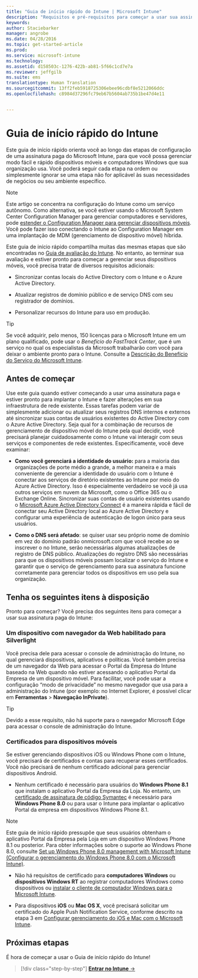```yaml
---
title: "Guia de início rápido do Intune | Microsoft Intune"
description: "Requisitos e pré-requisitos para começar a usar sua assinatura do Intune"
keywords: 
author: Staciebarker
manager: angrobe
ms.date: 04/28/2016
ms.topic: get-started-article
ms.prod: 
ms.service: microsoft-intune
ms.technology: 
ms.assetid: d158503c-1276-422b-ab81-5f66c1cd7e7a
ms.reviewer: jeffgilb
ms.suite: ems
translationtype: Human Translation
ms.sourcegitcommit: 13ff2feb5918725306ebee96cdbf8e5212066ddc
ms.openlocfilehash: c8984d37296fc79eb67b5604ab735b1be47d4e11


---
```



# Guia de início rápido do Intune
Este guia de início rápido orienta você ao longo das etapas de configuração de uma assinatura paga do Microsoft Intune, para que você possa gerenciar modo fácil e rápido dispositivos móveis e computadores Windows que sua organização usa. Você poderá seguir cada etapa na ordem ou simplesmente ignorar se uma etapa não for aplicável às suas necessidades de negócios ou seu ambiente específico.

>[!NOTE]
>Este artigo se concentra na configuração do Intune como um serviço autônomo. Como alternativa, se você estiver usando o Microsoft System Center Configuration Manager para gerenciar computadores e servidores, pode [estender o Configuration Manager para gerenciar dispositivos móveis](https://technet.microsoft.com/library/jj884158.aspx). Você pode fazer isso conectando o Intune ao Configuration Manager em uma implantação de MDM (gerenciamento de dispositivo móvel) híbrida.

Este guia de início rápido compartilha muitas das mesmas etapas que são encontradas no [Guia de avaliação do Intune](/intune/understand-explore/get-started-with-a-30-day-trial-of-microsoft-intune). No entanto, ao terminar sua avaliação e estiver pronto para começar a gerenciar seus dispositivos móveis, você precisa tratar de diversos requisitos adicionais:

-   Sincronizar contas locais do Active Directory com o Intune e o Azure Active Directory.

-   Atualizar registros de domínio público e de serviço DNS com seu registrador de domínios.

-   Personalizar recursos do Intune para uso em produção.

>[!TIP]
>Se você adquirir, pelo menos, 150 licenças para o Microsoft Intune em um plano qualificado, pode usar o *Benefício do FastTrack Center*, que é um serviço no qual os especialistas da Microsoft trabalharão com você para deixar o ambiente pronto para o Intune. Consulte a [Descrição do Benefício do Serviço do Microsoft Intune](https://technet.microsoft.com/library/mt228265.aspx).


## Antes de começar
Use este guia quando estiver começando a usar uma assinatura paga e estiver pronto para implantar o Intune e fazer alterações em sua infraestrutura de rede existente. Essas tarefas podem variar de simplesmente adicionar ou atualizar seus registros DNS internos e externos até sincronizar suas contas de usuários existentes do Active Directory com o Azure Active Directory. Seja qual for a combinação de recursos de gerenciamento de dispositivo móvel do Intune pela qual decidir, você precisará planejar cuidadosamente como o Intune vai interagir com seus serviços e componentes de rede existentes. Especificamente, você deve examinar:

-   **Como você gerenciará a identidade do usuário:** para a maioria das organizações de porte médio a grande, a melhor maneira e a mais conveniente de gerenciar a identidade do usuário com o Intune é conectar aos serviços de diretório existentes ao Intune por meio do Azure Active Directory. Isso é especialmente verdadeiro se você já usa outros serviços em nuvem da Microsoft, como o Office 365 ou o Exchange Online. Sincronizar suas contas de usuário existentes usando o [Microsoft Azure Active Directory Connect](https://www.microsoft.com/download/details.aspx?id=47594) é a maneira rápida e fácil de conectar seu Active Directory local ao Azure Active Directory e configurar uma experiência de autenticação de logon único para seus usuários.

-   **Como o DNS será afetado**: se quiser usar seu próprio nome de domínio em vez do domínio padrão onmicrosoft.com que você recebe ao se inscrever o no Intune, serão necessárias algumas atualizações de registro de DNS público. Atualizações do registro DNS são necessárias para que os dispositivos móveis possam localizar o serviço do Intune e garantir que o serviço de gerenciamento para sua assinatura funcione corretamente para gerenciar todos os dispositivos em uso pela sua organização.

## Tenha os seguintes itens à disposição
Pronto para começar? Você precisa dos seguintes itens para começar a usar sua assinatura paga do Intune:

### Um dispositivo com navegador da Web habilitado para Silverlight
Você precisa dele para acessar o console de administração do Intune, no qual gerenciará dispositivos, aplicativos e políticas. Você também precisa de um navegador da Web para acessar o Portal da Empresa do Intune baseado na Web quando não estiver acessando o aplicativo Portal da Empresa de um dispositivo móvel. Para facilitar, você pode usar a configuração “modo de privacidade” no mesmo navegador que usa para a administração do Intune (por exemplo: no Internet Explorer, é possível clicar em **Ferramentas** &gt; **Navegação InPrivate**).

>[!TIP]
>Devido a esse requisito, não há suporte para o navegador Microsoft Edge para acessar o console de administração do Intune.


### Certificados para dispositivos móveis
Se estiver gerenciando dispositivos iOS ou Windows Phone com o Intune, você precisará de certificados e contas para recuperar esses certificados. Você não precisará de nenhum certificado adicional para gerenciar dispositivos Android.

- Nenhum certificado é necessário para usuários do **Windows Phone 8.1** que instalam o aplicativo Portal da Empresa da Loja. No entanto, um [certificado de assinatura de código Symantec](https://products.websecurity.symantec.com/orders/enrollment/microsoftCert.do) é necessário para **Windows Phone 8.0** ou para usar o Intune para implantar o aplicativo Portal da empresa em dispositivos Windows Phone 8.1.

>[!NOTE]
>Este guia de início rápido pressupõe que seus usuários obtenham o aplicativo Portal da Empresa pela Loja em um dispositivo Windows Phone 8.1 ou posterior. Para obter informações sobre o suporte ao Windows Phone 8.0, consulte [Set up Windows Phone 8.0 management with Microsoft Intune (Configurar o gerenciamento do Windows Phone 8.0 com o Microsoft Intune)](/Intune/deploy-use/set-up-windows-phone-8.0-management-with-microsoft-intune).

- Não há requisitos de certificado para **computadores Windows** ou **dispositivos Windows RT** ao registrar computadores Windows como dispositivos ou [instalar o cliente de computador Windows para o Microsoft Intune](/intune/deploy-use/install-the-windows-pc-client-with-microsoft-intune).

- Para dispositivos **iOS** ou **Mac OS X**, você precisará solicitar um certificado do Apple Push Notification Service, conforme descrito na etapa 3 em [Configurar gerenciamento do iOS e Mac com o Microsoft Intune](/intune/deploy-use/set-up-ios-and-mac-management-with-microsoft-intune).

## Próximas etapas
É hora de começar a usar o Guia de início rápido do Intune!

>[!div class="step-by-step"]
[**Entrar no Intune** &rarr;](start-with-a-paid-subscription-to-microsoft-intune-step-1.md)



<!--HONumber=Aug16_HO2-->



